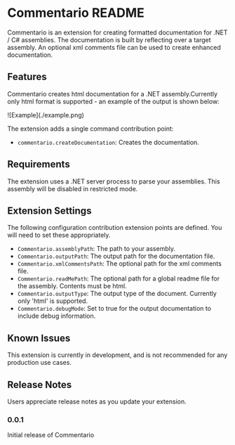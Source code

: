 # Commentario README

Commentario is an extension for creating formatted documentation for .NET / C# assemblies. The documentation is built by reflecting over
a target assembly. An optional xml comments file can be used to create enhanced documentation.

## Features

Commentario creates html documentation for a .NET assembly.Currently only html format is supported - an example of the output is shown below:

\!\[Example\]\(./example.png\)

The extension adds a single command contribution point:
- `commentario.createDocumentation`: Creates the documentation.

## Requirements

The extension uses a .NET server process to parse your assemblies. This assembly will be disabled in restricted mode.

## Extension Settings

The following configuration contribution extension points are defined. You will need to set these appropriately.
* `Commentario.assemblyPath`: The path to your assembly.
* `Commentario.outputPath`: The output path for the documentation file.
* `Commentario.xmlCommentsPath`: The optional path for the xml comments file.
* `Commentario.readMePath`: The optional path for a global readme file for the assembly. Contents must be html.
* `Commentario.outputType`: The output type of the document. Currently only 'html' is supported.
* `Commentario.debugMode`: Set to true for the output documentation to include debug information.

## Known Issues

This extension is currently in development, and is not recommended for any production use cases.

## Release Notes

Users appreciate release notes as you update your extension.

### 0.0.1

Initial release of Commentario
